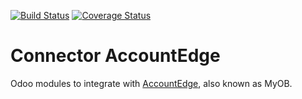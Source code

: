 [![Build Status](https://travis-ci.org/OCA/connector-accountedge.svg?branch=10.0)](https://travis-ci.org/OCA/connector-accountedge)
[![Coverage Status](https://coveralls.io/repos/OCA/connector-accountedge/badge.png?branch=10.0)](https://coveralls.io/r/OCA/connector-accountedge?branch=10.0)

Connector AccountEdge
=====================

Odoo modules to integrate with [AccountEdge](http://ca.accountedge.com), also known as MyOB.

[//]: # (addons)
[//]: # (end addons)
